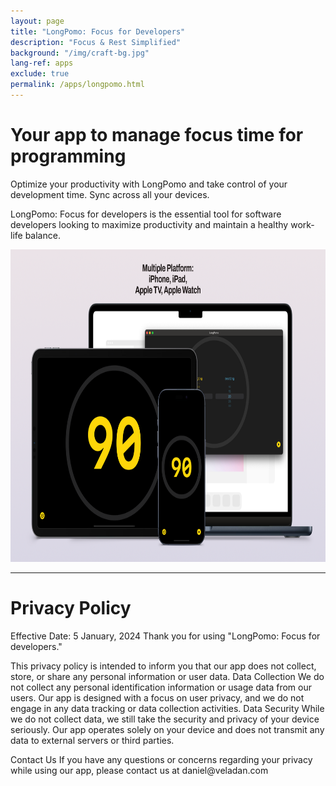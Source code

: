 ```yaml
---
layout: page
title: "LongPomo: Focus for Developers"
description: "Focus & Rest Simplified"
background: "/img/craft-bg.jpg"
lang-ref: apps
exclude: true
permalink: /apps/longpomo.html
---
```


  <h1 class="display-4 fw-bold text-body-emphasis">Your app to manage focus time for programming</h1>
  <div>
    <p class="lead mb-4">Optimize your productivity with LongPomo and take control of your development time. Sync across all your devices.</p>
    <p class="lead mb-4"></p>LongPomo: Focus for developers is the essential tool for software developers looking to maximize productivity and maintain a healthy work-life balance.</p>
  </div>
  <div>
    <div class="container">
      <img src="/assets/longpomo/multiplatform.png" class="img-fluid border rounded-3 shadow-lg mb-4 img-rounded" alt="longpomo promo screenshot" width="700" height="500" loading="lazy">
    </div>
  </div>

<hr>
<h1>Privacy Policy</h1>
<p>
  Effective Date: 5 January, 2024  Thank you for using "LongPomo: Focus for developers." 
</p>
<p>This privacy policy is intended to inform you that our app does not collect, store, or share any personal information or user data.  Data Collection  We do not collect any personal identification information or usage data from our users. Our app is designed with a focus on user privacy, and we do not engage in any data tracking or data collection activities.  Data Security  While we do not collect data, we still take the security and privacy of your device seriously. Our app operates solely on your device and does not transmit any data to external servers or third parties.</p>
<p>Contact Us  If you have any questions or concerns regarding your privacy while using our app, please contact us at daniel@veladan.com</p>